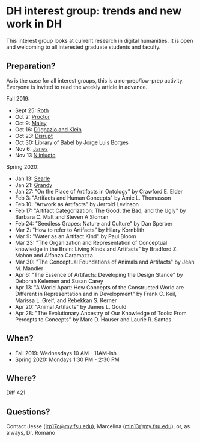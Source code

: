 # DH interest group: trends and new work in DH

This interest group looks at current research in digital humanities. It is open and welcoming to all interested graduate students and faculty. 

## Preparation?
As is the case for all interest groups, this is a no-prep/low-prep activity. 
Everyone is invited to read the weekly article in advance.

Fall 2019: 
* Sept 25: [Roth](./Readings/Roth-2019-Digital-digitized-and-numerical-hum.pdf)
* Oct 2: [Proctor](https://www.museumsandtheweb.com/mw2010/papers/proctor/proctor.html)
* Oct 9: [Maley](https://github.com/fsu-pih/ig-dh-reading/blob/master/Maley%20-%202011%20-%20Analog%20and%20digital%2C%20continuous%20and%20discrete.pdf)
* Oct 16: [D’Ignazio and Klein](https://bookbook.pubpub.org/pub/dgv16l22)
* Oct 23: [Disrupt](https://www.youtube.com/watch?v=BGRY14znFxY)
* Oct 30: Library of Babel by Jorge Luis Borges
* Nov 6: [Janes](https://onlinelibrary-wiley-com.proxy.lib.fsu.edu/doi/full/10.1111/j.2151-6952.2010.00032.x)
* Nov 13 [Niinluoto](https://github.com/fsu-pih/ig-dh-reading/blob/master/Readings/Niiniluoto1993_Article_TheAimAndStructureOfAppliedRes.pdf) 

Spring 2020:
* Jan 13: [Searle](https://github.com/fsu-pih/ig-dh-reading/blob/master/Readings/Social%20Ontology%20and%20the%20Philosophy%20of%20Society.pdf)
* Jan 21: [Grandy](https://github.com/fsu-pih/ig-dh-reading/blob/master/Readings/Artifacts%20Parts%20and%20Principles.pdf)
* Jan 27: "On the Place of Artifacts in Ontology" by Crawford E. Elder
* Feb 3: "Artifacts and Human Concepts" by Amie L. Thomasson
* Feb 10: "Artwork as Artifacts" by Jerrold Levinson
* Feb 17: "Artifact Categorization: The Good, the Bad, and the Ugly" by Barbara C. Malt and Steven A Sloman
* Feb 24: "Seedless Grapes: Nature and Culture" by Dan Sperber 
* Mar 2: "How to refer to Artifacts" by Hilary Kornblith
* Mar 9: "Water as an Artifact Kind" by Paul Bloom
* Mar 23: "The Organization and Representation of Conceptual knowledge in the Brain: Living Kinds and Artifacts" by Bradford Z. Mahon and Alfonzo Caramazza
* Mar 30: "The Conceptual Foundations of Animals and Artifacts" by Jean M. Mandler
* Apr 6: "The Essence of Artifacts: Developing the Design Stance" by Deborah Kelemen and Susan Carey 
* Apr 13: "A World Apart: How Concepts of the Constructed World are Different in Representation and in Development" by Frank C. Keil, Marissa L. Greif, and Rebekkan S. Kerner
* Apr 20: "Animal Artifacts" by James L. Gould
* Apr 28: "The Evolutionary Ancestry of Our Knowledge of Tools: From Percepts to Concepts" by Marc D. Hauser and Laurie R. Santos

## When?
* Fall 2019: Wednesdays 10 AM - 11AM-ish
* Spring 2020: Mondays 1:30 PM - 2:30 PM

## Where?
Diff 421

## Questions?
Contact Jesse (jrp17c@my.fsu.edu), Marcelina (mln13@my.fsu.edu), 
or, as always, Dr. Romano
